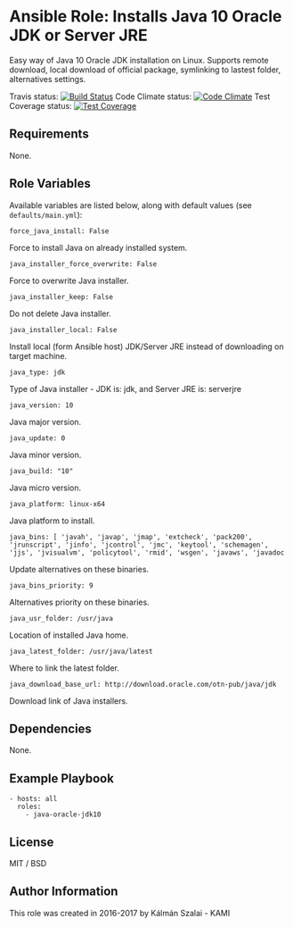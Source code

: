 # Ansible Role: Installs Java 10 Oracle JDK or Server JRE

Easy way of Java 10 Oracle JDK installation on Linux. Supports remote download, local download of official package, symlinking to lastest folder, alternatives settings.

Travis status:   [![Build Status](https://travis-ci.org/KAMI911/ansible-role-java-oracle-jdk10.svg?branch=master)](https://travis-ci.org/KAMI911/ansible-role-java-oracle-jdk10)
Code Climate status: [![Code Climate](https://codeclimate.com/github/KAMI911/ansible-role-java-oracle-jdk10/badges/gpa.svg)](https://codeclimate.com/github/KAMI911/ansible-role-java-oracle-jdk10)
Test Coverage status: [![Test Coverage](https://codeclimate.com/github/KAMI911/ansible-role-java-oracle-jdk10/badges/coverage.svg)](https://codeclimate.com/github/KAMI911/ansible-role-java-oracle-jdk10/coverage)

## Requirements

None.

## Role Variables

Available variables are listed below, along with default values (see `defaults/main.yml`):

    force_java_install: False

Force to install Java on already installed system.

    java_installer_force_overwrite: False

Force to overwrite Java installer.

    java_installer_keep: False

Do not delete Java installer.

    java_installer_local: False

Install local (form Ansible host) JDK/Server JRE instead of downloading on target machine.

    java_type: jdk

Type of Java installer - JDK is: jdk, and Server JRE is: serverjre

    java_version: 10

Java major version.

    java_update: 0

Java minor version.

    java_build: "10"

Java micro version.

    java_platform: linux-x64

Java platform to install.

    java_bins: [ 'javah', 'javap', 'jmap', 'extcheck', 'pack200', 'jrunscript', 'jinfo', 'jcontrol', 'jmc', 'keytool', 'schemagen', 'jjs', 'jvisualvm', 'policytool', 'rmid', 'wsgen', 'javaws', 'javadoc

Update alternatives on these binaries.

    java_bins_priority: 9

Alternatives priority on these binaries.

    java_usr_folder: /usr/java

Location of installed Java home.

    java_latest_folder: /usr/java/latest

Where to link the latest folder.

    java_download_base_url: http://download.oracle.com/otn-pub/java/jdk

Download link of Java installers.

## Dependencies

None.

## Example Playbook

    - hosts: all
      roles:
        - java-oracle-jdk10

## License

MIT / BSD

## Author Information

This role was created in 2016-2017 by Kálmán Szalai - KAMI
